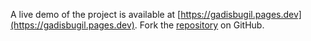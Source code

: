 A live demo of the project is available at [https://gadisbugil.pages.dev](https://gadisbugil.pages.dev).
Fork the [repository](https://github.com/eslasojica) on GitHub.